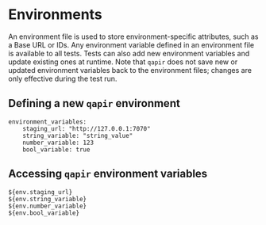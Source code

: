 # Environments

An environment file is used to store environment-specific attributes, such as a Base URL or IDs.
Any environment variable defined in an environment file is available to all tests. 
Tests can also add new environment variables and update existing ones at runtime. 
Note that `qapir` does not save new or updated environment variables back to the environment files; changes are only effective during the test run.

## Defining a new `qapir` environment
```
environment_variables:
    staging_url: "http://127.0.0.1:7070"
    string_variable: "string_value"
    number_variable: 123
    bool_variable: true
```

## Accessing `qapir` environment variables
```
${env.staging_url}
${env.string_variable}
${env.number_variable}
${env.bool_variable}
```
